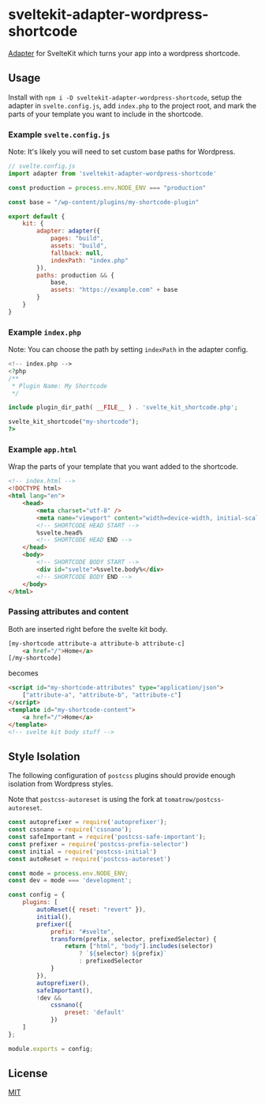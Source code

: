 # sveltekit-adapter-wordpress-shortcode

[Adapter](https://kit.svelte.dev/docs#adapters) for SvelteKit which turns your app into a wordpress shortcode.

## Usage

Install with `npm i -D sveltekit-adapter-wordpress-shortcode`, setup the adapter in `svelte.config.js`, add `index.php` to the project root, and mark the parts of your template you want to include in the shortcode.

### Example `svelte.config.js` 

Note: It's likely you will need to set custom base paths for Wordpress.

```js
// svelte.config.js
import adapter from 'sveltekit-adapter-wordpress-shortcode'

const production = process.env.NODE_ENV === "production"

const base = "/wp-content/plugins/my-shortcode-plugin"

export default {
    kit: {
        adapter: adapter({
            pages: "build",
            assets: "build",
            fallback: null,
            indexPath: "index.php"
        }),
        paths: production && {
            base,
            assets: "https://example.com" + base
        }
    }
}
```

### Example `index.php`

Note: You can choose the path by setting `indexPath` in the adapter config. 

```php
<!-- index.php -->
<?php
/**
 * Plugin Name: My Shortcode
 */

include plugin_dir_path( __FILE__ ) . 'svelte_kit_shortcode.php';

svelte_kit_shortcode("my-shortcode");
?>
```

### Example `app.html`

Wrap the parts of your template that you want added to the shortcode. 

```html
<!-- index.html -->
<!DOCTYPE html>
<html lang="en">
    <head>
        <meta charset="utf-8" />
        <meta name="viewport" content="width=device-width, initial-scale=1" />
        <!-- SHORTCODE HEAD START -->
        %svelte.head%
        <!-- SHORTCODE HEAD END -->
    </head>
    <body>
        <!-- SHORTCODE BODY START -->
        <div id="svelte">%svelte.body%</div>
        <!-- SHORTCODE BODY END -->
    </body>
</html>
```

### Passing attributes and content

Both are inserted right before the svelte kit body.

```html
[my-shortcode attribute-a attribute-b attribute-c]
    <a href="/">Home</a>
[/my-shortcode]
```

becomes

```html
<script id="my-shortcode-attributes" type="application/json">
    ["attribute-a", "attribute-b", "attribute-c"]
</script>
<template id="my-shortcode-content">
    <a href="/">Home</a>
</template>
<!-- svelte kit body stuff -->
```

## Style Isolation

The following configuration of `postcss` plugins should provide enough isolation from Wordpress styles.

Note that `postcss-autoreset` is using the fork at `tomatrow/postcss-autoreset`.

```js
const autoprefixer = require('autoprefixer');
const cssnano = require('cssnano');
const safeImportant = require('postcss-safe-important');
const prefixer = require('postcss-prefix-selector')
const initial = require('postcss-initial')
const autoReset = require('postcss-autoreset')

const mode = process.env.NODE_ENV;
const dev = mode === 'development';

const config = {
	plugins: [
        autoReset({ reset: "revert" }),
        initial(),
        prefixer({
            prefix: "#svelte",
            transform(prefix, selector, prefixedSelector) {
                return ["html", "body"].includes(selector) 
                    ? `${selector} ${prefix}`
                    : prefixedSelector
            }
        }),
		autoprefixer(),
        safeImportant(),
		!dev &&
			cssnano({
				preset: 'default'
			})
	]
};

module.exports = config;
```

## License

[MIT](LICENSE)
